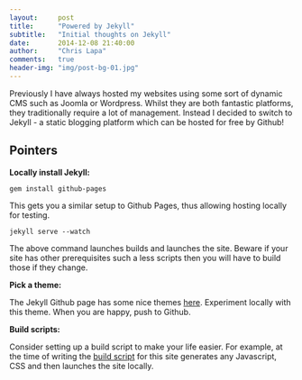 ```yaml
---
layout:     post
title:      "Powered by Jekyll"
subtitle:   "Initial thoughts on Jekyll"
date:       2014-12-08 21:40:00
author:     "Chris Lapa"
comments:   true
header-img: "img/post-bg-01.jpg"
---
```


Previously I have always hosted my websites using some sort of dynamic CMS such as Joomla or Wordpress. Whilst they are both fantastic platforms, they
traditionally require a lot of management. Instead I decided to switch to Jekyll - a static blogging platform which can be hosted for free by Github!

Pointers
--------

**Locally install Jekyll:**

    gem install github-pages

This gets you a similar setup to Github Pages, thus allowing hosting locally for testing.

    jekyll serve --watch

The above command launches builds and launches the site. Beware if your site has other prerequisites such a less scripts then you will have to build
those if they change.

**Pick a theme:**

The Jekyll Github page has some nice themes [here](https://github.com/jekyll/jekyll/wiki/Themes). Experiment locally with this theme. When you are happy, push to Github.

**Build scripts:**

Consider setting up a build script to make your life easier. For example, at the time of writing the [build
script](https://github.com/GusBricker/GusBricker.github.io/blob/master/build.sh) for this site generates any Javascript, CSS and then launches the
site locally.
